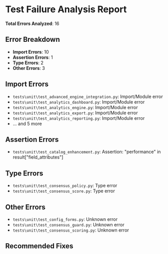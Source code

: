 # Test Failure Analysis Report

**Total Errors Analyzed**: 16

## Error Breakdown
- **Import Errors**: 10
- **Assertion Errors**: 1
- **Type Errors**: 2
- **Other Errors**: 3

## Import Errors
- `tests\unit\test_advanced_engine_integration.py`: Import/Module error
- `tests\unit\test_analytics_dashboard.py`: Import/Module error
- `tests\unit\test_analytics_engine.py`: Import/Module error
- `tests\unit\test_analytics_export.py`: Import/Module error
- `tests\unit\test_analytics_reporting.py`: Import/Module error
- ... and 5 more

## Assertion Errors
- `tests\unit\test_catalog_enhancement.py`: Assertion: "performance" in result["field_attributes"]

## Type Errors
- `tests\unit\test_consensus_policy.py`: Type error
- `tests\unit\test_consensus_score.py`: Type error

## Other Errors
- `tests\unit\test_config_forms.py`: Unknown error
- `tests\unit\test_consensus_guard.py`: Unknown error
- `tests\unit\test_consensus_scoring.py`: Unknown error

## Recommended Fixes
